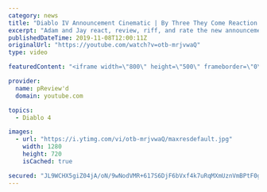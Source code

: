 ```yaml
---
category: news
title: "Diablo IV Announcement Cinematic | By Three They Come Reaction / Review / Rating"
excerpt: "Adam and Jay react, review, riff, and rate the new announcement cinematic everyone wanted to see last year at Blizzcon, Diablo IV 'By Three They Come'."
publishedDateTime: 2019-11-08T12:00:11Z
originalUrl: "https://youtube.com/watch?v=otb-mrjvwaQ"
type: video

featuredContent: "<iframe width=\"800\" height=\"500\" frameborder=\"0\" src=\"https://www.youtube.com/embed/otb-mrjvwaQ\" allow=\"accelerometer; autoplay; encrypted-media; gyroscope; picture-in-picture\" allowfullscreen></iframe>"

provider:
  name: pReview'd
  domain: youtube.com

topics:
  - Diablo 4

images:
  - url: "https://i.ytimg.com/vi/otb-mrjvwaQ/maxresdefault.jpg"
    width: 1280
    height: 720
    isCached: true

secured: "JL9WCHX5giZ04jA/oN/9wNodVMR+617S6DjF6bVxf4k7uRqMXmUznVmBPtF0gmBcyChhzAVktG9RLIyX2jlQeOYL/gKLtkPQFSgAS0Ay1aowQwrKp1CTcDiMcxcF8hoFRQtFTlHVwN5xwbFzVU17WggsN+z5KEuJrgxL/lWDPGqVzh/faX0dLNHmTXK9GODVo+SMH1aKXx9gUZRl2kbd6R9Br6ka6YZ3BlvHWggUCB8yYd6kC0xU5mRNLFTVeprOSGttkA0sg0sddFNRgsk/KbMqRC1eEPhQGHgON+rK38jfZNqLRu3DmOxAPelLPVBmfHMv0DjjeqtffXdTPXZ7jvo2A9xDXZXaMKagxruJZlfgnpZLkMjC5sL/DiboOJQlrKDox8V/bTehLLyNIpVCh3rNKRXhF15KP7zKJNKZQ/DSR+6e4xRI4s70a4NIyeZx;NuGia7lCpVuFYrsULfDWPw=="
---
```


